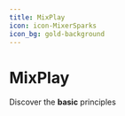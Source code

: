 ```yaml
---
title: MixPlay
icon: icon-MixerSparks
icon_bg: gold-background
---
```

# MixPlay

Discover the **basic** principles
